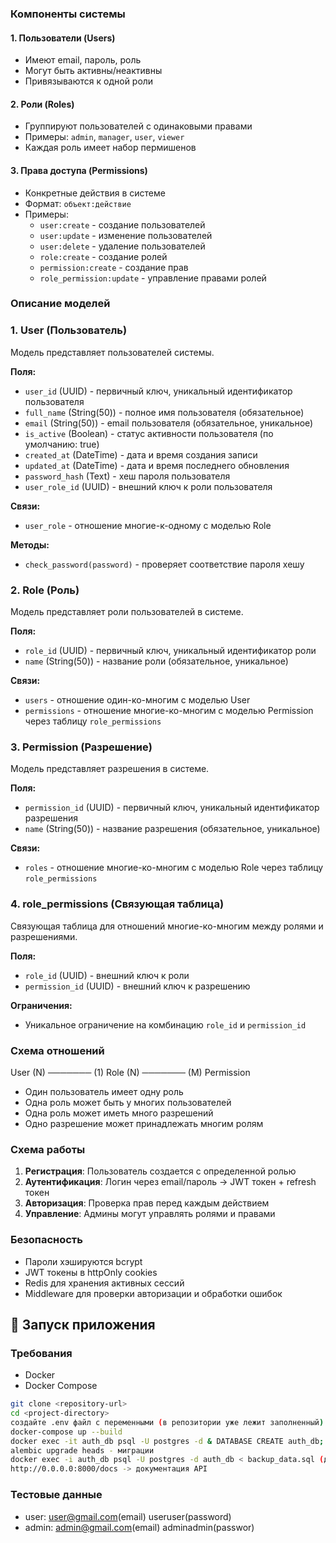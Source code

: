 ### Компоненты системы


#### 1. **Пользователи (Users)**

- Имеют email, пароль, роль
- Могут быть активны/неактивны
- Привязываются к одной роли

#### 2. **Роли (Roles)**

- Группируют пользователей с одинаковыми правами
- Примеры: `admin`, `manager`, `user`, `viewer`
- Каждая роль имеет набор пермишенов

#### 3. **Права доступа (Permissions)**

- Конкретные действия в системе
- Формат: `объект:действие`
- Примеры:
    - `user:create` - создание пользователей
    - `user:update` - изменение пользователей
    - `user:delete` - удаление пользователей
    - `role:create` - создание ролей
    - `permission:create` - создание прав
    - `role_permission:update` - управление правами ролей


### Описание моделей

### 1. User (Пользователь)
Модель представляет пользователей системы.

**Поля:**
- `user_id` (UUID) - первичный ключ, уникальный идентификатор пользователя
- `full_name` (String(50)) - полное имя пользователя (обязательное)
- `email` (String(50)) - email пользователя (обязательное, уникальное)
- `is_active` (Boolean) - статус активности пользователя (по умолчанию: true)
- `created_at` (DateTime) - дата и время создания записи
- `updated_at` (DateTime) - дата и время последнего обновления
- `password_hash` (Text) - хеш пароля пользователя
- `user_role_id` (UUID) - внешний ключ к роли пользователя

**Связи:**
- `user_role` - отношение многие-к-одному с моделью Role

**Методы:**
- `check_password(password)` - проверяет соответствие пароля хешу

### 2. Role (Роль)
Модель представляет роли пользователей в системе.

**Поля:**
- `role_id` (UUID) - первичный ключ, уникальный идентификатор роли
- `name` (String(50)) - название роли (обязательное, уникальное)

**Связи:**
- `users` - отношение один-ко-многим с моделью User
- `permissions` - отношение многие-ко-многим с моделью Permission через таблицу `role_permissions`

### 3. Permission (Разрешение)
Модель представляет разрешения в системе.

**Поля:**
- `permission_id` (UUID) - первичный ключ, уникальный идентификатор разрешения
- `name` (String(50)) - название разрешения (обязательное, уникальное)

**Связи:**
- `roles` - отношение многие-ко-многим с моделью Role через таблицу `role_permissions`

### 4. role_permissions (Связующая таблица)
Связующая таблица для отношений многие-ко-многим между ролями и разрешениями.

**Поля:**
- `role_id` (UUID) - внешний ключ к роли
- `permission_id` (UUID) - внешний ключ к разрешению

**Ограничения:**
- Уникальное ограничение на комбинацию `role_id` и `permission_id`

### Схема отношений

User (N) ─────── (1) Role (N) ─────── (M) Permission

- Один пользователь имеет одну роль
- Одна роль может быть у многих пользователей
- Одна роль может иметь много разрешений
- Одно разрешение может принадлежать многим ролям

### Схема работы

1. **Регистрация**: Пользователь создается с определенной ролью
2. **Аутентификация**: Логин через email/пароль → JWT токен + refresh токен
3. **Авторизация**: Проверка прав перед каждым действием
4. **Управление**: Админы могут управлять ролями и правами

### Безопасность

- Пароли хэшируются bcrypt
- JWT токены в httpOnly cookies
- Redis для хранения активных сессий
- Middleware для проверки авторизации и обработки ошибок

## 🚀 Запуск приложения

### Требования

- Docker
- Docker Compose

```bash
git clone <repository-url>
cd <project-directory>
создайте .env файл с переменными (в репозитории уже лежит заполненный)
docker-compose up --build
docker exec -it auth_db psql -U postgres -d & DATABASE CREATE auth_db;
alembic upgrade heads - миграции
docker exec -i auth_db psql -U postgres -d auth_db < backup_data.sql (для заполнения тестовыми данными)
http://0.0.0.0:8000/docs -> документация API
```
### Тестовые данные
- user: user@gmail.com(email) useruser(password)
- admin: admin@gmail.com(email) adminadmin(passwor)
